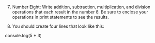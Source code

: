 7) Number Eight: Write addition, subtraction, multiplication, and division operations that each result in the number 8.
 Be sure to enclose your operations in print statements to see the results.

8) You should create four lines that look like this:

console.log(5 + 3)

